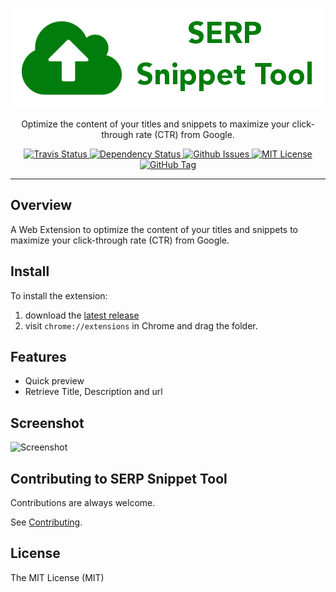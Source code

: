 <p align="center">
  <img alt="SERP Snippet Tool" src="https://raw.githubusercontent.com/williambelle/serp-preview-extension/master/assets/readme-logo.png">
</p>

<p align="center">
  Optimize the content of your titles and snippets to maximize your click-through rate (CTR) from Google.
</p>

<p align="center">
  <a href="https://travis-ci.org/williambelle/serp-preview-extension">
    <img alt="Travis Status" src="https://travis-ci.org/williambelle/serp-preview-extension.svg?branch=master">
  </a>
  <a href="https://david-dm.org/williambelle/serp-preview-extension">
    <img alt="Dependency Status" src="https://david-dm.org/williambelle/serp-preview-extension/status.svg"/>
  </a>
  <a href="https://github.com/williambelle/serp-preview-extension/issues">
    <img alt="Github Issues" src="https://img.shields.io/github/issues/williambelle/serp-preview-extension.svg">
  </a>
  <a href="https://raw.githubusercontent.com/williambelle/serp-preview-extension/master/LICENSE">
    <img alt="MIT License" src="https://img.shields.io/badge/license-MIT-blue.svg">
  </a>
  <a href='https://github.com/williambelle/serp-preview-extension/tags'>
    <img alt="GitHub Tag" src="https://img.shields.io/github/tag/williambelle/serp-preview-extension.svg" />
  </a>
</p>

---

Overview
--------

A Web Extension to optimize the content of your titles and snippets to maximize
your click-through rate (CTR) from Google.

Install
-------

To install the extension:

  1. download the [latest release](https://github.com/williambelle/serp-preview-extension/releases/latest)
  2. visit `chrome://extensions` in Chrome and drag the folder.

Features
--------

  * Quick preview
  * Retrieve Title, Description and url

Screenshot
----------

![Screenshot](https://raw.github.com/williambelle/serp-preview-extension/master/doc/screenshot.jpg)

Contributing to SERP Snippet Tool
---------------------------------

Contributions are always welcome.

See [Contributing](CONTRIBUTING.md).

License
-------

The MIT License (MIT)
